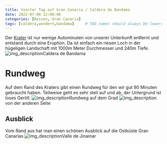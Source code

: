 ```yaml
---
title: Vierter Tag auf Gran Canaria / Caldera de Bandama
date: 2022-07-06 12:00:00
categories: [Reisen, Gran Canaria]
tags: [caldera,wandern,bandama]     # TAG names should always be lowercase
---
```

 Der [Krater](https://maps.apple.com/?address=Bandama%20Caldera,%2035319%20Santa%20Br%C3%ADgida,%20Palmas,%20Spain&auid=14135750533797734673&ll=28.032691,-15.455336&lsp=9902&q=Naturpark%20Bandama&_ext=CjIKBQgEEM4BCgQIBRADCgQIBhBzCgQIChAACgQIUhAHCgQIVRAMCgQIWRAGCgUIpAEQARIkKV95kJ4iBzxAMY5nhkMl7C7AOSI+ZlalCTxAQZ/4e3PJ5i7A) ist nur wenige Autominuten von unserer Unterkunft entfernt und entstand durch eine Eruption. Da ist einfach ein riesen Loch in der hügeligen Landschaft mit 1000m Meter Durchmesser und 240m Tiefe.
 ![img_description](https://images.cstrube.de/web/blog/grancanaria/Gran_Canaria_bandama_crater-4205.jpg)Caldera de Bandama

# Rundweg
Auf dem Rand des Kraters gibt einen Rundweg für den wir gut 90 Minuten gebraucht haben. Teilweise geht es sehr steil auf und ab, der Untergrund ist loses Geröll. 
![img_description](https://images.cstrube.de/web/blog/grancanaria/Gran_Canaria_bandama_crater-4203.jpg)Rundweg auf dem Grad
![img_description](https://images.cstrube.de/web/blog/grancanaria/Gran_Canaria_bandama_crater-4235.jpg)von der anderen Seite
## Ausblick
Vom Rand aus hat man einen schönen Ausblick auf die Ostküste Gran Canarias
![img_description](https://images.cstrube.de/web/blog/grancanaria/Gran_Canaria_bandama_crater-4231.jpg)Valle de Jinamar
